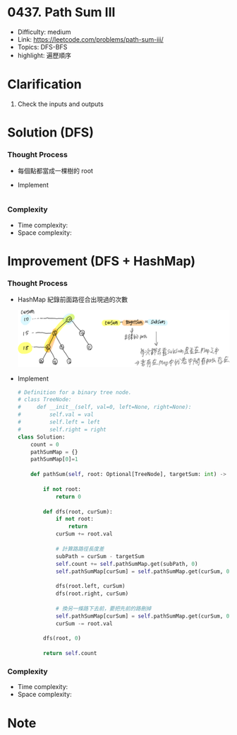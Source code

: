 # 0437. Path Sum III

* Difficulty: medium
* Link: https://leetcode.com/problems/path-sum-iii/
* Topics: DFS-BFS
* highlight: 遍歷順序

# Clarification

1. Check the inputs and outputs

# Solution (DFS)

### Thought Process

- 每個點都當成一棵樹的 root
- Implement
    
    ```python
    
    ```
    

### Complexity

- Time complexity:
- Space complexity:

# Improvement (DFS + HashMap)

### Thought Process

- HashMap 紀錄前面路徑合出現過的次數
    
    ![Untitled](./Untitled.png)
    
- Implement
    
    ```python
    # Definition for a binary tree node.
    # class TreeNode:
    #     def __init__(self, val=0, left=None, right=None):
    #         self.val = val
    #         self.left = left
    #         self.right = right
    class Solution:
        count = 0
        pathSumMap = {}
        pathSumMap[0]=1
        
        def pathSum(self, root: Optional[TreeNode], targetSum: int) -> int:
            
            if not root:
                return 0
                   
            def dfs(root, curSum):
                if not root:
                    return
                curSum += root.val
                
                # 計算路路徑長度差
                subPath = curSum - targetSum
                self.count += self.pathSumMap.get(subPath, 0)
                self.pathSumMap[curSum] = self.pathSumMap.get(curSum, 0) + 1
    
                dfs(root.left, curSum)
                dfs(root.right, curSum)
    
                # 換另一條路下去前，要把先前的路刪掉
                self.pathSumMap[curSum] = self.pathSumMap.get(curSum, 0) - 1
                curSum -= root.val
                
            dfs(root, 0)
            
            return self.count
    ```
    

### Complexity

- Time complexity:
- Space complexity:

# Note